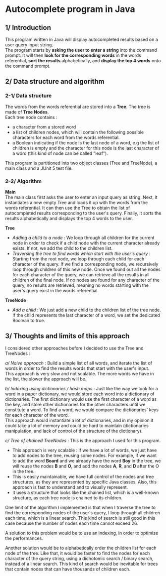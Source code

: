 
# Autocomplete program in Java  
  
## 1/ Introduction  
This program written in Java will display autocompleted results based on a user query input string.    
The program starts by **asking the user to enter a string** into the command prompt. It will then **look for the corresponding words** in the words referential, **sort the results** alphabetically, and **display the top 4 words** onto the command prompt.  
  
## 2/ Data structure and algorithm  
### 2-1/ Data structure  
The words from the words referential are stored into a **Tree**. The tree is made of **Tree Nodes**.    
Each tree node contains :   
- a character from a stored word  
- a list of children nodes, which will contain the following possible characters for each word from the words referential.  
- a Boolean indicating if the node is the last node of a word, e.g the list of children is empty and the character for this node is the last character of a word (this kind of node can be called "leaf").  
  
This program is partitioned into two object classes (Tree and TreeNode), a main class and a JUnit 5 test file.  
  
### 2-2/ Algorithm  
**Main**  
The main class first asks the user to enter an input query as string. Next, it instantiates a new empty Tree and loads it up with the words from the words referential. It can then use the Tree to obtain the list of autocompleted results corresponding to the user's query. Finally, it sorts the results alphabetically and displays the top 4 words to the user.  
  
**Tree**  
- *Adding a child to a node* : We loop through all children for the current node in order to check if a child node with the current character already exists. If not, we add the child to the children list.   
- *Traversing the tree to find words which start with the user's query* : Starting from the root node, we loop through each child for each character of the query. If we find a corresponding node, we recursively loop through children of this new node. Once we found out all the nodes for each character of the query, we can retrieve all the results in all children of the final node. If no nodes are found for any character of the query, no results are retrieved, meaning no words starting with the user's query exist in the words referential.  
  
**TreeNode**  
- *Add a child* : We just add a new child to the children list of the tree node. If the child represents the last character of a word, we set the dedicated Boolean to true.    
  
## 3/ Thoughts and limits of this approach  
I considered other approaches before I decided to use the Tree and TreeNodes :  
  
*a/ Naive approach* : Build a simple list of all words, and iterate the list of words in order to find the results words that start with the user's input.    
This approach is very slow and not scalable. The more words we have in the list, the slower the approach will be.    
  
*b/ Indexing using dictionaries / hash maps* : Just like the way we look for a word in a paper dictionary, we would store each word into a dictionary of dictionaries. The first dictionary would use the first character of a word as the key, and store other dictionaries for the other characters until we constitute a word. To find a word, we would compare the dictionaries' keys for each character of the word.    
This approach would instantiate a lot of dictionaries, and in my opinion it could take a lot of memory and could be hard to maintain (dictionaries manipulation, and lack of control of the structure of the dictionary).    
  
*c/ Tree of chained TreeNodes* : This is the approach I used for this program.   
- This approach is very scalable : if we have a lot of words, we just have to add nodes to the tree, reusing some nodes. For example, if we want to add the word **Board** and we already have the word **Boy** in the tree, we will reuse the nodes **B** and **O**, and add the nodes **A**, **R**, and **D** after the O in the tree.    
- This is easily maintainable, we have full control of the nodes and tree structures, as they are represented by specific Java classes. Also, this approach is fast to understand and to visually represent.  
- It uses a structure that looks like the chained list, which is a well-known structure, as each tree node is chained to its children.  

One limit of the algorithm I implemented is that when I traverse the tree to find the corresponding nodes of the user's query, I loop through all children each time, which is a linear search. This kind of search is still good in this case because the number of nodes each time cannot exceed 26.  

A solution to this problem would be to use an indexing, in order to optimize the performances.  

Another solution would be to alphabetically order the children list for each node of the tree. Like that, it would be faster to find the nodes for each character of the query string, using a dichotomic search / binary search, instead of a linear search. This kind of search would be inevitable for trees that contain nodes that can have thousands of children each.  
